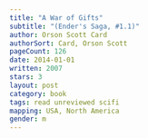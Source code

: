 ```yaml
---
title: "A War of Gifts"
subtitle: "(Ender's Saga, #1.1)"
author: Orson Scott Card
authorSort: Card, Orson Scott
pageCount: 126
date: 2014-01-01
written: 2007
stars: 3
layout: post
category: book
tags: read unreviewed scifi
mapping: USA, North America
gender: m
---
```

